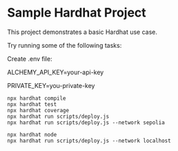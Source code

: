 # Sample Hardhat Project

This project demonstrates a basic Hardhat use case.

Try running some of the following tasks:

Create .env file:

ALCHEMY_API_KEY=your-api-key

PRIVATE_KEY=you-private-key

```shell
npx hardhat compile
npx hardhat test
npx hardhat coverage
npx hardhat run scripts/deploy.js
npx hardhat run scripts/deploy.js --network sepolia

npx hardhat node
npx hardhat run scripts/deploy.js --network localhost
```
